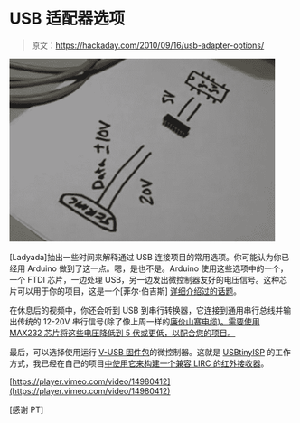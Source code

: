 # USB 适配器选项

> 原文：<https://hackaday.com/2010/09/16/usb-adapter-options/>

![](img/23a5692a7e3e2b0f715fbdcf659cb6a8.png "usb-serial-converters")

[Ladyada]抽出一些时间来解释通过 USB 连接项目的常用选项。你可能认为你已经用 Arduino 做到了这一点。嗯，是也不是。Arduino 使用这些选项中的一个，一个 FTDI 芯片，一边处理 USB，另一边发出微控制器友好的电压信号。这种芯片可以用于你的项目，这是一个[菲尔·伯吉斯] [详细介绍过的话题](http://hackaday.com/2009/09/22/introduction-to-ftdi-bitbang-mode/)。

在休息后的视频中，你还会听到 USB 到串行转换器，它连接到通用串行总线并输出传统的 12-20V 串行信号(除了像上周一样的[廉价山寨电缆)。需要使用 MAX232 芯片将这些电压降低到 5 伏或更低，以配合您的项目。](http://hackaday.com/2010/09/11/cheap-cable-reused-to-add-usb-to-your-project/)

最后，可以选择使用运行 [V-USB 固件包](http://www.obdev.at/products/vusb/index.html)的微控制器。这就是 [USBtinyISP](http://www.ladyada.net/make/usbtinyisp/) 的工作方式，我已经在自己的项目[中使用它来构建一个兼容 LIRC 的红外接收器](http://jumptuck.com/?p=20)。

[https://player.vimeo.com/video/14980412](https://player.vimeo.com/video/14980412)

[感谢 PT]